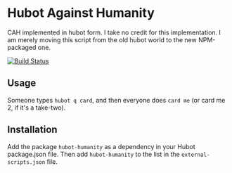 # Hubot Against Humanity

CAH implemented in hubot form. I take no credit for this implementation. I am merely moving this script from the old hubot world to the new NPM-packaged one.

[![Build Status](https://travis-ci.org/jakswa/hubot-humanity.png)](https://travis-ci.org/jakswa/hubot-humanity)

## Usage

Someone types `hubot q card`, and then everyone does `card me` (or card me 2, if it's a take-two).

## Installation

Add the package `hubot-humanity` as a dependency in your Hubot package.json file. Then add `hubot-humanity` to the list in the `external-scripts.json` file.
